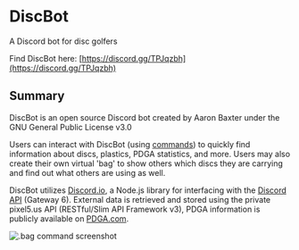 # DiscBot
A Discord bot for disc golfers

Find DiscBot here: [https://discord.gg/TPJqzbh](https://discord.gg/TPJqzbh)

## Summary
DiscBot is an open source Discord bot created by Aaron Baxter under the GNU General Public License v3.0

Users can interact with DiscBot (using [commands](https://pixel5.dev/discbot/commands)) to quickly find information about discs, plastics, PDGA statistics, and more. Users may also create their own virtual 'bag' to show others which discs they are carrying and find out what others are using as well.

DiscBot utilizes [Discord.io](https://github.com/izy521/discord.io), a Node.js library for interfacing with the [Discord API](https://discordapp.com/developers/docs/intro) (Gateway 6). External data is retrieved and stored using the private pixel5.us API (RESTful/Slim API Framework v3), PDGA information is publicly available on [PDGA.com](http://pdga.com/).

![.bag command screenshot](https://i.imgur.com/sYZDGYC.png)

